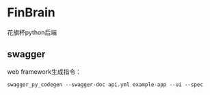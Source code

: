 # FinBrain

花旗杯python后端

## swagger

web framework生成指令：

``
swagger_py_codegen --swagger-doc api.yml example-app --ui --spec
``